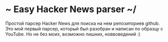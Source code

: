 # \~ Easy Hacker News parser ~/

Простой парсер Hacker News для поиска на нем репозиториев github.
Это мой первый парсер, который был разобран и написан по образцу с YouTube.
Но не без моих, возможно лишних, новвоведений :)
